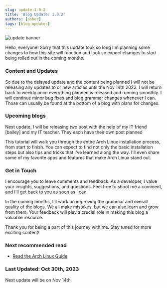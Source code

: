 ```yaml
---
slug: update:1-0-2
title: 'Blog Update: 1.0.2'
authors: [asher]
tags: [blog-updates]
---
```


![update banner](/img/update.jpg)

Hello, everyone! Sorry that this update took so long I'm planning some changes to how this site will function and look so expect changes to start being rolled out in the coming months.

### Content and Updates

So due to the delayed update and the content being planned I will not be releasing any updates to or new articles until the Nov 14th 2023.  I will return back to weekly once everything planned is released and running smoothly. I will continue minor bug fixes and blog grammar changes whenever I can. Those can usually be found at the bottom of a blog with plans for changes.

### Upcoming blogs

Next update, I will be releasing two post with the help of my IT friend [bailey] and my IT teacher. They each have their own post planned

This tutorial will walk you through the entire Arch Linux installation process, from start to finish. You can expect to find not only the basic installation steps but also tips and tricks that I've learned along the way. I'll even share some of my favorite apps and features that make Arch Linux stand out.

### Get in Touch

I encourage you to leave comments and feedback. As a developer, I value your insights, suggestions, and questions. Feel free to shoot me a comment, and I'll get back to you as soon as I can.

In the coming months, I'll work on improving the grammar and overall quality of the blogs. We all make mistakes, but we can also learn and grow from them. Your feedback will play a crucial role in making this blog a valuable resource.

Thank you for being a part of this journey with me. Stay tuned for more exciting content!

### Next recommended read

- [Read the Arch Linux Guide](../2023-10-19/archguide.mdx)

### Last Updated: Oct 30th, 2023

Next update will be on Nov 14th.
